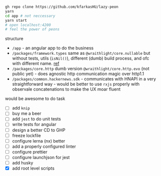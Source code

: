 ```sh

gh repo clone https://github.com/kfarkasHU/lazy-peon
yarn
cd app # not neccessary
yarn start 
# open localhost:4200
# feel the power of peons

```

structure
* `/app` - an angular app to do the business
* `/packages/framework.types` same as `@wraithlight/core.nullable` but without tests, utils (`isNil()`), different (dumb) build process, and ofc with different name. [ref](https://github.com/wraithlight/wraithlight-mono/tree/main/applications/packages/core/core.nullable)
* `/packages/core.http` dumb version `@wraithlight/core.http.evo` (not public yet) - does agnostic http communication magic over http1.1
* `/packages/common.hackernews.sdk` - communicates with HNAPI in a very straightforward way - would be better to use `rxjs` properly with observale concatenations to make the UX moar fluent

would be awesome to do task
* [ ] add `knip`
* [ ] buy me a beer
* [ ] add `jest` to do unit tests
* [ ] write tests for angular
* [ ] design a better CD to GHP
* [ ] freeze lockfile
* [ ] configure lerna (nx) better
* [ ] add a properly configured linter
* [ ] configure prettier
* [ ] configure launchjson for jest
* [ ] add husky
* [x] add root level scripts
